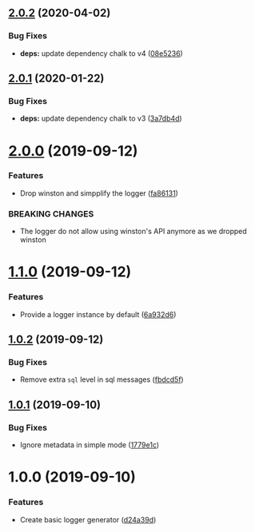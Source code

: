 ## [2.0.2](https://github.com/5app/logger/compare/v2.0.1...v2.0.2) (2020-04-02)


### Bug Fixes

* **deps:** update dependency chalk to v4 ([08e5236](https://github.com/5app/logger/commit/08e52366b900ef906bab2197a5ffa354d9ed643e))

## [2.0.1](https://github.com/5app/logger/compare/v2.0.0...v2.0.1) (2020-01-22)


### Bug Fixes

* **deps:** update dependency chalk to v3 ([3a7db4d](https://github.com/5app/logger/commit/3a7db4d7e668599d18dd3d9fa5827e4349559c48))

# [2.0.0](https://github.com/5app/logger/compare/v1.1.0...v2.0.0) (2019-09-12)


### Features

* Drop winston and simpplify the logger ([fa86131](https://github.com/5app/logger/commit/fa86131))


### BREAKING CHANGES

* The logger do not allow using winston's API anymore as we dropped winston

# [1.1.0](https://github.com/5app/logger/compare/v1.0.2...v1.1.0) (2019-09-12)


### Features

* Provide a logger instance by default ([6a932d6](https://github.com/5app/logger/commit/6a932d6))

## [1.0.2](https://github.com/5app/logger/compare/v1.0.1...v1.0.2) (2019-09-12)


### Bug Fixes

* Remove extra `sql` level in sql messages ([fbdcd5f](https://github.com/5app/logger/commit/fbdcd5f))

## [1.0.1](https://github.com/5app/logger/compare/v1.0.0...v1.0.1) (2019-09-10)


### Bug Fixes

* Ignore metadata in simple mode ([1779e1c](https://github.com/5app/logger/commit/1779e1c))

# 1.0.0 (2019-09-10)


### Features

* Create basic logger generator ([d24a39d](https://github.com/5app/logger/commit/d24a39d))
